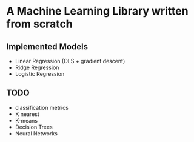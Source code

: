 # A Machine Learning Library written from scratch

## Implemented Models

* Linear Regression (OLS + gradient descent)
* Ridge Regression
* Logistic Regression

## TODO

* classification metrics
* K nearest
* K-means
* Decision Trees
* Neural Networks
